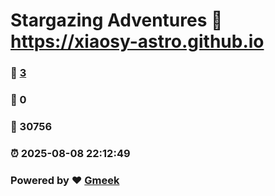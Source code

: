# Stargazing Adventures :link: https://xiaosy-astro.github.io 
### :page_facing_up: [3](https://xiaosy-astro.github.io/tag.html) 
### :speech_balloon: 0 
### :hibiscus: 30756 
### :alarm_clock: 2025-08-08 22:12:49 
### Powered by :heart: [Gmeek](https://github.com/Meekdai/Gmeek)
